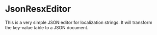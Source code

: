 JsonResxEditor
==============

This is a very simple JSON editor for localization strings. It will transform the key-value table to a JSON
document.

